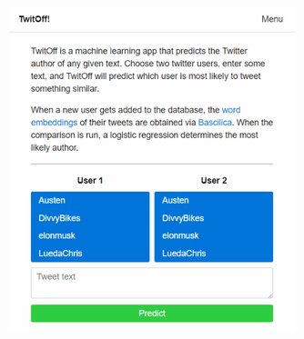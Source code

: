 <center><img src="https://github.com/chrisluedtke/TwitOff/blob/master/img/GIF.gif?raw=true" style="border:2px;"></center>
